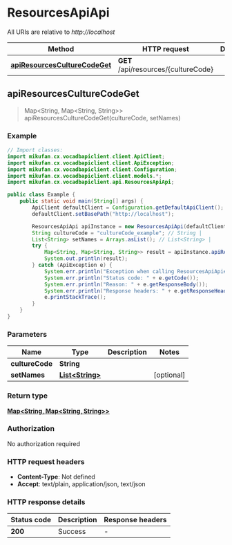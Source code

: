# ResourcesApiApi

All URIs are relative to *http://localhost*

Method | HTTP request | Description
------------- | ------------- | -------------
[**apiResourcesCultureCodeGet**](ResourcesApiApi.md#apiResourcesCultureCodeGet) | **GET** /api/resources/{cultureCode} | 



## apiResourcesCultureCodeGet

> Map&lt;String, Map&lt;String, String&gt;&gt; apiResourcesCultureCodeGet(cultureCode, setNames)



### Example

```java
// Import classes:
import mikufan.cx.vocadbapiclient.client.ApiClient;
import mikufan.cx.vocadbapiclient.client.ApiException;
import mikufan.cx.vocadbapiclient.client.Configuration;
import mikufan.cx.vocadbapiclient.client.models.*;
import mikufan.cx.vocadbapiclient.api.ResourcesApiApi;

public class Example {
    public static void main(String[] args) {
        ApiClient defaultClient = Configuration.getDefaultApiClient();
        defaultClient.setBasePath("http://localhost");

        ResourcesApiApi apiInstance = new ResourcesApiApi(defaultClient);
        String cultureCode = "cultureCode_example"; // String | 
        List<String> setNames = Arrays.asList(); // List<String> | 
        try {
            Map<String, Map<String, String>> result = apiInstance.apiResourcesCultureCodeGet(cultureCode, setNames);
            System.out.println(result);
        } catch (ApiException e) {
            System.err.println("Exception when calling ResourcesApiApi#apiResourcesCultureCodeGet");
            System.err.println("Status code: " + e.getCode());
            System.err.println("Reason: " + e.getResponseBody());
            System.err.println("Response headers: " + e.getResponseHeaders());
            e.printStackTrace();
        }
    }
}
```

### Parameters


Name | Type | Description  | Notes
------------- | ------------- | ------------- | -------------
 **cultureCode** | **String**|  |
 **setNames** | [**List&lt;String&gt;**](String.md)|  | [optional]

### Return type

[**Map&lt;String, Map&lt;String, String&gt;&gt;**](Map.md)

### Authorization

No authorization required

### HTTP request headers

- **Content-Type**: Not defined
- **Accept**: text/plain, application/json, text/json


### HTTP response details
| Status code | Description | Response headers |
|-------------|-------------|------------------|
| **200** | Success |  -  |

